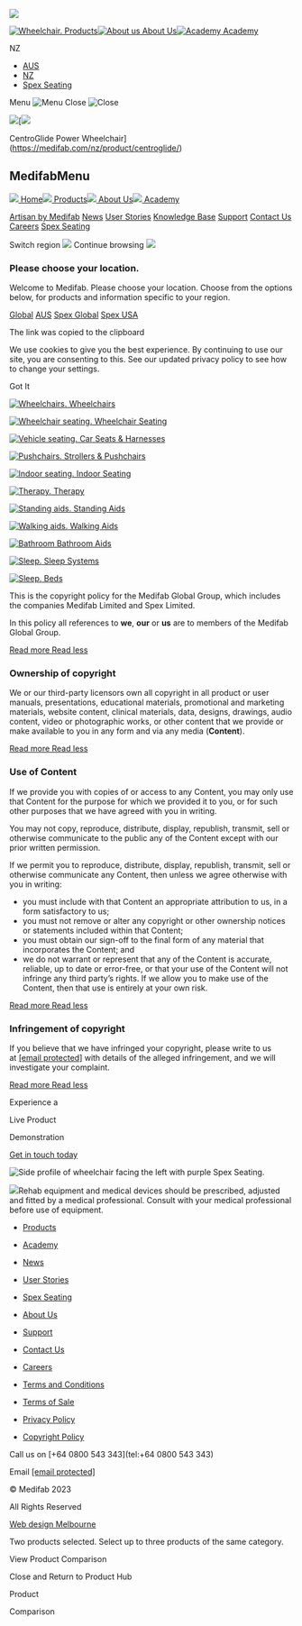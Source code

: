 [![](https://medifab.com/nz/wp-content/uploads/2021/08/logo-1.svg)](https://medifab.com/nz)

 [![Wheelchair.](https://medifab.com/nz/wp-content/uploads/2022/08/Website-Icon-Wheelchair-White.svg) Products](https://www.medifab.com/nz/product)[![About us](https://medifab.com/nz/wp-content/uploads/2022/08/Website-Icon-About-Us.svg) About Us](https://www.medifab.com/nz/about-us/)[![Academy](https://medifab.com/nz/wp-content/uploads/2022/08/Website-Icon-Academy.svg) Academy](https://www.medifab.com/nz/academy)

NZ

* [AUS](https://www.medifab.com/au)
* [NZ](https://www.medifab.com/nz)
* [Spex Seating](https://www.spexseating.com/)

Menu ![Menu](https://medifab.com/nz/wp-content/uploads/2022/08/Website-Icon-Menu.svg)  Close ![Close](https://medifab.com/nz/wp-content/uploads/2022/08/Website-Icon-Close.svg) 

[![](https://medifab.com/nz/wp-content/uploads/2024/03/Glide-Centro-With-Spex-2-Shadows-1024x1024.png)](https://medifab.com/nz/product/centroglide/)[![](https://medifab.com/nz/wp-content/uploads/2024/03/Glide-Centro-With-Spex-2-Shadows-300x300.png)

CentroGlide Power Wheelchair](https://medifab.com/nz/product/centroglide/)

MedifabMenu
-----------

 [![](https://medifab.com/nz/wp-content/uploads/2023/07/Website-Icon-Homepage.svg) Home](https://www.medifab.co.nz/nz)[![](https://medifab.com/nz/wp-content/uploads/2022/08/Website-Icon-Wheelchair-White.svg) Products](https://www.medifab.com/nz/product)[![](https://medifab.com/nz/wp-content/uploads/2022/08/Website-Icon-About-Us.svg) About Us](https://www.medifab.com/nz/about-us/)[![](https://medifab.com/nz/wp-content/uploads/2022/08/Website-Icon-Academy.svg) Academy](https://www.medifab.com/nz/academy)

[Artisan by Medifab](https://medifab.com/nz/artisan-by-medifab/) [News](https://www.medifab.com/nz/news) [User Stories](https://www.medifab.co.nz/nz/user-story) [Knowledge Base](https://www.medifab.co.nz/nz/knowledge-base/) [Support](https://www.medifab.com/nz/support/) [Contact Us](https://medifab.com/nz/contact-us/) [Careers](https://www.medifab.com/nz/careers) [Spex Seating](https://www.medifab.com/nz/spex)

Switch region ![](https://medifab.com/nz/wp-content/themes/medifab/img/arrow_white.svg)  Continue browsing ![](https://medifab.com/nz/wp-content/themes/medifab/img/arrow_purple.svg) 

### Please choose your location.

Welcome to Medifab. Please choose your location. Choose from the options below, for products and information specific to your region.

[Global](https://medifab.com/copyright-policy/) [AUS](https://medifab.com/au/copyright-policy/) [Spex Global](https://www.spexseating.com/copyright-policy/) [Spex USA](https://www.spexseating.com/us/copyright-policy/)

The link was copied to the clipboard

We use cookies to give you the best experience. By continuing to use our site, you are consenting to this. See our updated privacy policy to see how to change your settings.

Got It

 [![Wheelchairs.](https://medifab.com/nz/wp-content/uploads/2022/08/Medifab-Category-Icons-Positive-Wheelchairs_White.svg) Wheelchairs](https://www.medifab.co.nz/product?categories=wheelchairs)

 [![Wheelchair seating.](https://medifab.com/nz/wp-content/uploads/2022/08/Medifab-Category-Icons-Positive-Wheelchair-Seating_White.svg) Wheelchair Seating](https://www.medifab.co.nz/product?categories=wheelchair-seating)

 [![Vehicle seating.](https://medifab.com/nz/wp-content/uploads/2022/08/Medifab-Category-Icons-Positive-Vehicle-Seating_White.svg) Car Seats & Harnesses](https://www.medifab.co.nz/product?categories=car-seats-harnesses)

 [![Pushchairs.](https://medifab.com/nz/wp-content/uploads/2022/08/Medifab-Category-Icons-Positive-Pushchairs_White.svg) Strollers & Pushchairs](https://www.medifab.co.nz/product?categories=strollers-pushchairs)

 [![Indoor seating.](https://medifab.com/nz/wp-content/uploads/2022/08/Medifab-Category-Icons-Positive-Indoor-Seating.svg) Indoor Seating](https://www.medifab.co.nz/product?categories=indoor-seating)

 [![Therapy.](https://medifab.com/nz/wp-content/uploads/2022/08/Medifab-Category-Icons-Positive-Therapy_White.svg) Therapy](https://www.medifab.co.nz/product?categories=therapy)

 [![Standing aids.](https://medifab.com/nz/wp-content/uploads/2022/08/Medifab-Category-Icons-Positive-Standing-Aid_White.svg) Standing Aids](https://www.medifab.co.nz/product?categories=standing-aids)

 [![Walking aids.](https://medifab.com/nz/wp-content/uploads/2022/08/Medifab-Category-Icons-Positive-Walking-Aid_White.svg) Walking Aids](https://www.medifab.co.nz/product?categories=walking-aids)

 [![Bathroom](https://medifab.com/nz/wp-content/uploads/2022/08/Medifab-Category-Icons-Positive-Bathroom_White-test.svg) Bathroom Aids](https://www.medifab.co.nz/product?categories=bathroom-aids)

 [![Sleep.](https://medifab.com/nz/wp-content/uploads/2022/08/Medifab-Category-Icons-Positive-Sleep_White.svg) Sleep Systems](https://www.medifab.co.nz/product?categories=sleep-systems)

 [![Sleep.](https://medifab.com/nz/wp-content/uploads/2022/08/Medifab-Category-Icons-Positive-Sleep_White.svg) Beds](https://www.medifab.co.nz/product?categories=beds)

This is the copyright policy for the Medifab Global Group, which includes the companies Medifab Limited and Spex Limited.

In this policy all references to **we**, **our** or **us** are to members of the Medifab Global Group.

[Read more Read less](#)

### Ownership of copyright

We or our third-party licensors own all copyright in all product or user manuals, presentations, educational materials, promotional and marketing materials, website content, clinical materials, data, designs, drawings, audio content, video or photographic works, or other content that we provide or make available to you in any form and via any media (**Content**).

[Read more Read less](#)

### Use of Content

If we provide you with copies of or access to any Content, you may only use that Content for the purpose for which we provided it to you, or for such other purposes that we have agreed with you in writing.

You may not copy, reproduce, distribute, display, republish, transmit, sell or otherwise communicate to the public any of the Content except with our prior written permission.

If we permit you to reproduce, distribute, display, republish, transmit, sell or otherwise communicate any Content, then unless we agree otherwise with you in writing:

* you must include with that Content an appropriate attribution to us, in a form satisfactory to us;
* you must not remove or alter any copyright or other ownership notices or statements included within that Content;
* you must obtain our sign-off to the final form of any material that incorporates the Content; and
* we do not warrant or represent that any of the Content is accurate, reliable, up to date or error-free, or that your use of the Content will not infringe any third party’s rights. If we allow you to make use of the Content, then that use is entirely at your own risk.

[Read more Read less](#)

### Infringement of copyright

If you believe that we have infringed your copyright, please write to us at [\[email protected\]](https://www.medifab.co.nz/cdn-cgi/l/email-protection) with details of the alleged infringement, and we will investigate your complaint.

[Read more Read less](#)

Experience a

Live Product

Demonstration

[Get in touch today](#get-in-touch)

![Side profile of wheelchair facing the left with purple Spex Seating.](https://medifab.com/nz/wp-content/uploads/2021/12/Zippie-XCape-with-Spex-2-1.png)

 [![](https://medifab.com/nz/wp-content/uploads/2021/08/logo-1.svg)](https://medifab.com/nz)Rehab equipment and medical devices should be prescribed, adjusted and fitted by a medical professional. Consult with your medical professional before use of equipment.

* [Products](https://medifab.com/nz/product/)
* [Academy](https://medifab.com/nz/academy/)
* [News](https://medifab.com/nz/news/)
* [User Stories](https://www.medifab.co.nz/nz/user-story)
* [Spex Seating](https://medifab.com/nz/spex-seating/)

* [About Us](https://medifab.com/nz/about-us/)
* [Support](https://medifab.com/nz/support/)
* [Contact Us](https://medifab.com/nz/contact-us/)
* [Careers](https://medifab.com/nz/careers/)

* [Terms and Conditions](https://medifab.com/nz/terms-and-conditions/)
* [Terms of Sale](https://medifab.com/nz/terms-of-sale/)
* [Privacy Policy](https://medifab.com/nz/privacy-policy/)
* [Copyright Policy](https://medifab.com/nz/copyright-policy/)

 [](https://www.facebook.com/MedifabLives/)[](https://www.instagram.com/medifablives/)[](https://www.linkedin.com/company/medifab)[](https://www.pinterest.nz/medifablives/)[](https://twitter.com/medifablives)[](https://www.youtube.com/c/medifablives)[](https://www.tiktok.com/@medifablives)

Call us on [+64 0800 543 343](tel:+64 0800 543 343)

Email [\[email protected\]](https://www.medifab.co.nz/cdn-cgi/l/email-protection)

© Medifab 2023

All Rights Reserved

[Web design Melbourne](https://www.jtbstudios.com.au/)

Two products selected. Select up to three products of the same category.

View Product Comparison

Close and Return to Product Hub

Product

Comparison